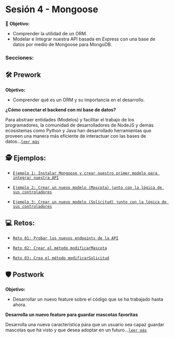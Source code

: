# Sesión 4 - Mongoose

🎯 **Objetivo:**

- Comprender la utilidad de un ORM. 
- Modelar e Integrar nuestra API basada en Express con una base de datos por medio de Mongoose para MongoDB.

### Secciones:

## 🛠 Prework

**Objetivo:**

- Comprender qué es un ORM y su importancia en el desarrollo.

**¿Cómo conectar el backend con mi base de datos?**

Para abstraer entidades (Modelos) y facilitar el trabajo de los programadores, la comunidad de desarrolladores de NodeJS y demás ecosistemas como Python y Java han desarrollado herramientas que proveen una manera más eficiente de interactuar con las bases de datos...[`leer más`](Prework/#prework)

## 🕵 Ejemplos:

- [`Ejemplo 1: Instalar Mongoose y crear nuestro primer modelo para integrar nuestra API`](Ejemplo-01/)

- [`Ejemplo 2: Crear un nuevo modelo (Mascota) junto con la lógica de sus controladores`](Ejemplo-02/)

- [`Ejemplo 3: Crear un nuevo modelo (Solicitud) junto con la lógica de sus controladores`](Ejemplo-03/)

## 💻 Retos:

- [`Reto 01: Probar los nuevos endpoints de la API`](Reto-01/#reto-1)

- [`Reto 02: Crear el método modificarMascota`](Reto-02/#reto-2)

- [`Reto 03: Crea el método modificarSolicitud`](Reto-03/#reto-3)

## 🛡 Postwork

**Objetivo:**

- Desarrollar un nuevo feature sobre el código que se ha trabajado hasta ahora.

**Desarrolla un nuevo feature para guardar mascotas favoritas**

Desarrolla una nueva característica para que un usuario sea capaz guardar mascotas que ha visto y que desea adoptar en un futuro...[`leer más`](Postwork/#postwork)

